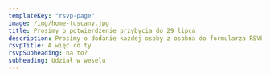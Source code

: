 ```yaml
---
templateKey: "rsvp-page"
image: /img/home-tuscany.jpg
title: Prosimy o potwierdzenie przybycia do 29 lipca
description: Prosimy o dodanie każdej osoby z osobna do formularza RSVP. Po dodaniu jednej osoby, np. siebie, na następnej stronie można dodać kolejnego członka rodziny lub grupy, klikając przycisk "Dodaj kolejnego gościa". Jeśli zabierasz ze sobą dziecko lub dzieci, prosimy o wpisanie ich wieku w komentarzu.
rsvpTitle: A więc co ty
rsvpSubheading: na to?
subheading: Udział w weselu
---
```

